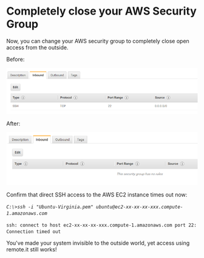 # Completely close your AWS Security Group

Now, you can change your AWS security group to completely close open access from the outside.

Before:

![](../../.gitbook/assets/image%20%28508%29.png)

After:

![](../../.gitbook/assets/image%20%28186%29.png)

Confirm that direct SSH access to the AWS EC2 instance times out now:

_`C:\>ssh -i "Ubuntu-Virginia.pem" ubuntu@ec2-xx-xx-xx-xxx.compute-1.amazonaws.com`_ 

`ssh: connect to host ec2-xx-xx-xx-xxx.compute-1.amazonaws.com port 22: Connection timed out`

You've made your system invisible to the outside world, yet access using remote.it still works!



